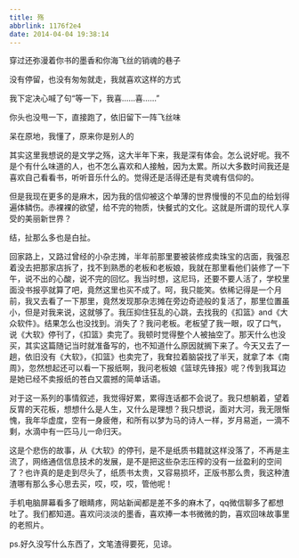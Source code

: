 ```yaml
---
title: 殇
abbrlink: 1176f2e4
date: 2014-04-04 19:38:14
---
```


穿过还弥漫着你书的墨香和你海飞丝的销魂的巷子

没有停留，也没有匆匆就走，我就喜欢这样的方式

我下定决心喊了句“等一下，我喜……喜……”

你头也没甩一下，直接跑了，依旧留下一阵飞丝味

呆在原地，我懂了，原来你是别人的

其实这里我想说的是文学之殇，这大半年下来，我是深有体会。怎么说好呢。我不是个有什么味道的人，也不怎么喜欢和人接触，因为太累。所以大多数时间我还是喜欢自己看看书，听听音乐什么的。觉得还是活得还是有灵魂有信仰的。

但是我现在更多的是麻木，因为我的信仰被这个单薄的世界慢慢的不见血的给划得遍体鳞伤。赤裸裸的欲望，给不完的物质，快餐式的文化。这就是所谓的现代人享受的美丽新世界？

结，扯那么多也是白扯。

回家路上，又路过曾经的小杂志摊，半年前那里要被装修成卖珠宝的店面，我强忍着没去把那家店拆了，找不到熟悉的老板和老板娘，我就在那里看他们装修了一下午，说不出的心酸，说不完的回忆。我当时想，这尼玛，还要不要人活了，学校里面没书报亭就算了吧，竟然这里也买不成了。呵，我只能笑。依稀记得是一个月前，我又去看了一下那里，竟然发现那杂志摊在旁边奇迹般的复活了，那里位置虽小，但是对我来说，这就够了。我压抑住狂乱的心跳，去找我的《扣篮》and《大众软件》。结果怎么也没找到。消失了？我问老板。老板望了我一眼，叹了口气，说《大软》停刊了，《扣篮》卖完了。我顿时觉得整个人被抽空了。那天什么也没买，其实这篇随记当时就准备写的，也不知道什么原因就搁下来了。今天又去了一趟，依旧没有《大软》，《扣篮》也卖完了，我耷拉着脑袋找了半天，就拿了本《南周》，忽然想起还可以看一下报纸啊，我问老板娘《篮球先锋报》呢？传到我耳边是她已经不卖报纸的苍白又震撼的简单话语。

对于这一系列的事情叙述，我觉得好累，累得连话都不会说了。我只想躺着，望着反胃的天花板，想想什么是人生，又什么是理想？我只想说，面对大河，我无限惭愧，我年华虚度，空有一身疲倦，和所有以梦为马的诗人一样，岁月易逝，一滴不剩，水滴中有一匹马儿一命归天。

这是个悲伤的故事，从《大软》的停刊，是不是纸质书籍就这样没落了，不再是主流了，网络通信信息技术的发展，是不是把这些杂志压榨的没有一丝盈利的空间了？也许真的是走到尽头了，纸质书太贵，又容易损坏，正版书那么贵，我这种渣渣哪有那么多心思去买，哎，哎，哎，管他呢！

手机电脑屏幕看多了眼睛疼，网站新闻都是差不多的麻木了，qq微信聊多了都想吐了。我们都知道。喜欢问淡淡的墨香，喜欢捧一本书微微的韵，喜欢回味故事里的老照片。

ps.好久没写什么东西了，文笔渣得要死，见谅。
